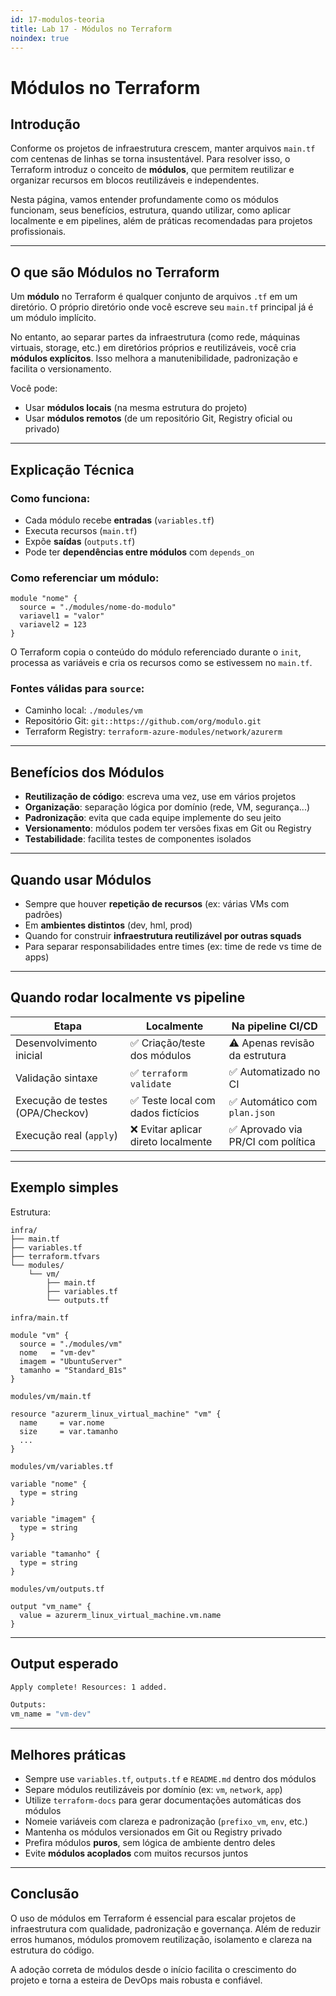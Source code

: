 ```yaml
---
id: 17-modulos-teoria
title: Lab 17 - Módulos no Terraform
noindex: true
---
```


# Módulos no Terraform

## Introdução

Conforme os projetos de infraestrutura crescem, manter arquivos `main.tf` com centenas de linhas se torna insustentável. Para resolver isso, o Terraform introduz o conceito de **módulos**, que permitem reutilizar e organizar recursos em blocos reutilizáveis e independentes.

Nesta página, vamos entender profundamente como os módulos funcionam, seus benefícios, estrutura, quando utilizar, como aplicar localmente e em pipelines, além de práticas recomendadas para projetos profissionais.

---

## O que são Módulos no Terraform

Um **módulo** no Terraform é qualquer conjunto de arquivos `.tf` em um diretório. O próprio diretório onde você escreve seu `main.tf` principal já é um módulo implícito.

No entanto, ao separar partes da infraestrutura (como rede, máquinas virtuais, storage, etc.) em diretórios próprios e reutilizáveis, você cria **módulos explícitos**. Isso melhora a manutenibilidade, padronização e facilita o versionamento.

Você pode:

* Usar **módulos locais** (na mesma estrutura do projeto)
* Usar **módulos remotos** (de um repositório Git, Registry oficial ou privado)

---

## Explicação Técnica

### Como funciona:

* Cada módulo recebe **entradas** (`variables.tf`)
* Executa recursos (`main.tf`)
* Expõe **saídas** (`outputs.tf`)
* Pode ter **dependências entre módulos** com `depends_on`

### Como referenciar um módulo:

```hcl
module "nome" {
  source = "./modules/nome-do-modulo"
  variavel1 = "valor"
  variavel2 = 123
}
```

O Terraform copia o conteúdo do módulo referenciado durante o `init`, processa as variáveis e cria os recursos como se estivessem no `main.tf`.

### Fontes válidas para `source`:

* Caminho local: `./modules/vm`
* Repositório Git: `git::https://github.com/org/modulo.git`
* Terraform Registry: `terraform-azure-modules/network/azurerm`

---

## Benefícios dos Módulos

* **Reutilização de código**: escreva uma vez, use em vários projetos
* **Organização**: separação lógica por domínio (rede, VM, segurança...)
* **Padronização**: evita que cada equipe implemente do seu jeito
* **Versionamento**: módulos podem ter versões fixas em Git ou Registry
* **Testabilidade**: facilita testes de componentes isolados

---

## Quando usar Módulos

* Sempre que houver **repetição de recursos** (ex: várias VMs com padrões)
* Em **ambientes distintos** (dev, hml, prod)
* Quando for construir **infraestrutura reutilizável por outras squads**
* Para separar responsabilidades entre times (ex: time de rede vs time de apps)

---

## Quando rodar localmente vs pipeline

| Etapa                            | Localmente                         | Na pipeline CI/CD                 |
| -------------------------------- | ---------------------------------- | --------------------------------- |
| Desenvolvimento inicial          | ✅ Criação/teste dos módulos        | ⚠️ Apenas revisão da estrutura    |
| Validação sintaxe                | ✅ `terraform validate`             | ✅ Automatizado no CI              |
| Execução de testes (OPA/Checkov) | ✅ Teste local com dados fictícios  | ✅ Automático com `plan.json`      |
| Execução real (`apply`)          | ❌ Evitar aplicar direto localmente | ✅ Aprovado via PR/CI com política |

---

## Exemplo simples

Estrutura:

```
infra/
├── main.tf
├── variables.tf
├── terraform.tfvars
└── modules/
    └── vm/
        ├── main.tf
        ├── variables.tf
        └── outputs.tf
```

`infra/main.tf`

```hcl
module "vm" {
  source = "./modules/vm"
  nome   = "vm-dev"
  imagem = "UbuntuServer"
  tamanho = "Standard_B1s"
}
```

`modules/vm/main.tf`

```hcl
resource "azurerm_linux_virtual_machine" "vm" {
  name     = var.nome
  size     = var.tamanho
  ...
}
```

`modules/vm/variables.tf`

```hcl
variable "nome" {
  type = string
}

variable "imagem" {
  type = string
}

variable "tamanho" {
  type = string
}
```

`modules/vm/outputs.tf`

```hcl
output "vm_name" {
  value = azurerm_linux_virtual_machine.vm.name
}
```

---

## Output esperado

```bash
Apply complete! Resources: 1 added.

Outputs:
vm_name = "vm-dev"
```

---

## Melhores práticas

* Sempre use `variables.tf`, `outputs.tf` e `README.md` dentro dos módulos
* Separe módulos reutilizáveis por domínio (ex: `vm`, `network`, `app`)
* Utilize `terraform-docs` para gerar documentações automáticas dos módulos
* Nomeie variáveis com clareza e padronização (`prefixo_vm`, `env`, etc.)
* Mantenha os módulos versionados em Git ou Registry privado
* Prefira módulos **puros**, sem lógica de ambiente dentro deles
* Evite **módulos acoplados** com muitos recursos juntos

---

## Conclusão

O uso de módulos em Terraform é essencial para escalar projetos de infraestrutura com qualidade, padronização e governança. Além de reduzir erros humanos, módulos promovem reutilização, isolamento e clareza na estrutura do código.

A adoção correta de módulos desde o início facilita o crescimento do projeto e torna a esteira de DevOps mais robusta e confiável.
